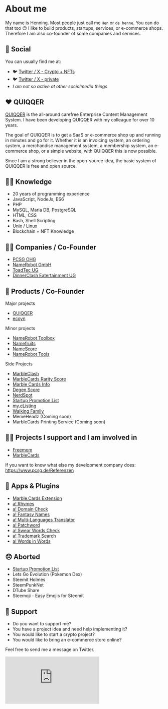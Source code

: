 About me
======

My name is Henning. Most people just call me `Hen` or `de henne`. You can do that too :wink:
I like to build products, startups, services, or e-commerce shops. Therefore I am also co-founder of some companies and services.

💬 Social
------

You can usually find me at:

- 🐦 [Twitter / X - Crypto + NFTs](https://twitter.com/MarbleCardsInfo)
- 🐦 [Twitter / X - private](https://twitter.com/de_henne)
- *I am not so active at other socialmedia things*


❤️ QUIQQER
------

[QUIQQER](https://www.quiqqer.com) is the all-around carefree Enterprise Content Management System. I have been developing QUIQQER with my colleague for over 10 years. 

The goal of QUIQQER is to get a SaaS or e-commerce shop up and running in minutes and go for it.
Whether it is an invoicing system, an ordering system, a merchandise management system, a membership system, an e-commerce shop, or a simple website, with QUIQQER this is now possible.

Since I am a strong believer in the open-source idea, the basic system of QUIQQER is free and open source.

👨‍🎓 Knowledge
------

- 20 years of programming experience
- JavaScript, NodeJs, ES6
- PHP
- MySQL, Maria DB, PostgreSQL
- HTML, CSS
- Bash, Shell Scripting
- Unix / Linux
- Blockchain + NFT Knowledge


👨‍💼 Companies / Co-Founder
------

- [PCSG OHG](https://pcsg.de)
- [NameRobot GmbH](https://www.namerobot.com)
- [ToadTec UG](https://toadtec.com)
- [DinnerClash Eatertainment UG](https://www.dinnerclash.de)


👷 Products / Co-Founder
------

Major projects

- [QUIQQER](https://www.quiqqer.com)
- [ecoyn](https://www.ecoyn.shop)

Minor projects

- [NameRobot Toolbox](https://www.namerobot.de/toolbox)
- [Namefruits](https://www.namefruits.com)
- [NameScore](https://www.namescore.io)
- [NameRobot Tools](https://tools.namerobot.com)

Side Projects

- [MarbleClash](https://www.marbleclash.cards)
- [MarbleCards Rarity Score](https://rarity.marble.cards)
- [Marble Cards Info](https://www.marble-cards.info)
- [Degen Score](https://www.nft-degen-score.com)
- [NerdSpot](https://www.nerdspot.events)
- [Startup Promotion List](https://startup-promotion-list.quiqqer.com)
- [my.eListing](https://www.my-elisting.com)
- [Walking Family](https://www.walking-family.de)
- MemeHeadz (Coming soon)
- MarbleCards Printing Service (Coming soon)

🧑‍🏭 Projects I support and I am involved in
------

- [Freemom](https://www.freemom.de)
- [MarbleCards](https://marble.cards)

If you want to know what else my development company does: https://www.pcsg.de/Referenzen


📱 Apps & Plugins
------

- [Marble.Cards Extension](https://github.com/pcsg/marble-cards-browser-extension)
- [a! Rhymes](https://www.appsforwords.com/Apps/Rhymes)
- [a! Domain Check](https://www.appsforwords.com/Apps/Domaincheck)
- [a! Fantasy Names](https://www.appsforwords.com/Apps/Fantasynames)
- [a! Multi-Languages Translator](https://www.appsforwords.com/Apps/Multi-Language-Translator)
- [a! Patchword](https://www.appsforwords.com/Apps/Patchword)
- [a! Swear Words Check](https://www.appsforwords.com/Apps/Swear-Words-Check)
- [a! Trademark Search](https://www.appsforwords.com/Apps/Trademark-Search)
- [a! Words in Words](appsforwords.com/Apps/Words-in-Words)

😞 Aborted
------

- [Startup Promotion List](https://play.google.com/store/apps/details?id=de.pcsg.startuppromotionlist&hl=de)
- Lets Go Evolution (Pokemon Dex)
- Steemit Holmes
- SteemPunkNet
- DTube Share
- Steemoji - Easy Emojis for Steemit


🙏 Support
------

- Do you want to support me? 
- You have a project idea and need help implementing it?
- You would like to start a crypto project?
- You would like to bring an e-commerce store online?

Feel free to send me a message on Twitter.

![](https://stats.pcsg-server.de/matomo.php?idsite=50&amp;rec=1)
